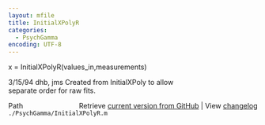 ```yaml
---
layout: mfile
title: InitialXPolyR
categories:
  - PsychGamma
encoding: UTF-8
---
```


 x = InitialXPolyR(values\_in,measurements)  

 3/15/94        dhb, jms        Created from InitialXPoly to allow  
                                separate order for raw fits.  


<div class="code_header" style="text-align:right;">
  <span style="float:left;">Path&nbsp;&nbsp;</span> <span class="counter">Retrieve <a href=
  "https://raw.github.com/Psychtoolbox-3/Psychtoolbox-3/beta/./PsychGamma/InitialXPolyR.m">current version from GitHub</a> | View <a href=
  "https://github.com/Psychtoolbox-3/Psychtoolbox-3/commits/beta/./PsychGamma/InitialXPolyR.m">changelog</a></span>
</div>
<div class="code">
  <code>./PsychGamma/InitialXPolyR.m</code>
</div>

